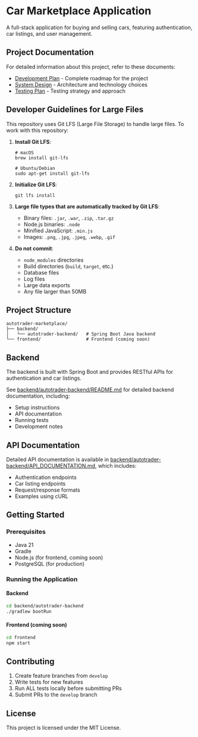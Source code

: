 # Car Marketplace Application

A full-stack application for buying and selling cars, featuring authentication, car listings, and user management.

## Project Documentation

For detailed information about this project, refer to these documents:

- [Development Plan](DEVELOPMENT_PLAN.md) - Complete roadmap for the project
- [System Design](docs/system_design.md) - Architecture and technology choices
- [Testing Plan](docs/testing_plan.md) - Testing strategy and approach

## Developer Guidelines for Large Files

This repository uses Git LFS (Large File Storage) to handle large files. To work with this repository:

1. **Install Git LFS**:
   ```
   # macOS
   brew install git-lfs

   # Ubuntu/Debian
   sudo apt-get install git-lfs
   ```

2. **Initialize Git LFS**:
   ```
   git lfs install
   ```

3. **Large file types that are automatically tracked by Git LFS**:
   - Binary files: `.jar`, `.war`, `.zip`, `.tar.gz`
   - Node.js binaries: `.node`
   - Minified JavaScript: `.min.js`
   - Images: `.png`, `.jpg`, `.jpeg`, `.webp`, `.gif`

4. **Do not commit**:
   - `node_modules` directories
   - Build directories (`build`, `target`, etc.)
   - Database files
   - Log files
   - Large data exports
   - Any file larger than 50MB

## Project Structure

```
autotrader-marketplace/
├── backend/
│   └── autotrader-backend/   # Spring Boot Java backend
└── frontend/                 # Frontend (coming soon)
```

## Backend

The backend is built with Spring Boot and provides RESTful APIs for authentication and car listings.

See [backend/autotrader-backend/README.md](backend/autotrader-backend/README.md) for detailed backend documentation, including:

- Setup instructions
- API documentation
- Running tests
- Development notes

## API Documentation

Detailed API documentation is available in [backend/autotrader-backend/API_DOCUMENTATION.md](backend/autotrader-backend/API_DOCUMENTATION.md), which includes:

- Authentication endpoints
- Car listing endpoints
- Request/response formats
- Examples using cURL

## Getting Started

### Prerequisites

- Java 21
- Gradle
- Node.js (for frontend, coming soon)
- PostgreSQL (for production)

### Running the Application

#### Backend

```bash
cd backend/autotrader-backend
./gradlew bootRun
```

#### Frontend (coming soon)

```bash
cd frontend
npm start
```

## Contributing

1. Create feature branches from `develop`
2. Write tests for new features
3. Run ALL tests locally before submitting PRs
4. Submit PRs to the `develop` branch

## License

This project is licensed under the MIT License.
